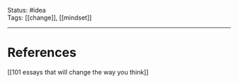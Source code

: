 
Status: #idea  
Tags:  [[change]], [[mindset]]

---
# References
[[101 essays that will change the way you think]]
